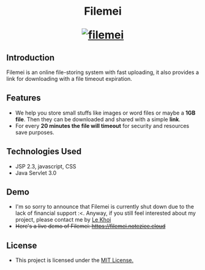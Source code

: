 <h1 align="center">
  <p align="center">Filemei</p>
  <a href="https://filemei.noteziee.cloud"><img src="https://github.com/suppi147/Filemei/assets/97881547/afa4cc7c-8980-420b-8194-eb034fbd410d" alt="filemei"></a>
</h1>


## Introduction

Filemei is an online file-storing system with fast uploading, it also provides a link for downloading with a file timeout expiration.

## Features
- We help you store small stuffs like images or word files or maybe a **1GB file**. Then they can be downloaded and shared with a simple **link**.
- For every **20 minutes the file will timeout** for security and resources save purposes.

## Technologies Used
- JSP 2.3, javascript, CSS
- Java Servlet 3.0

## Demo
- I'm so sorry to announce that Filemei is currently shut down due to the lack of financial support :<. Anyway, if you still feel interested about my project, please contact me by [Le Khoi](https://www.facebook.com/khoi.lee.2090/)
- ~~Here's a live demo of Filemei: https://filemei.noteziee.cloud~~
## License
- This project is licensed under the [MIT License.](https://github.com/suppi147/Filemei/blob/main/LICENSE)
